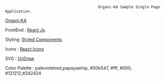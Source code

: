                                               Organi-KA Sample Single Page Application.
                                                           


[Organi-KA](https://organi-ka.netlify.app/)

FrontEnd : [React Js](https://reactjs.org/).

Styling: [Styled Components](https://styled-components.com/)

Icons : [React Icons](https://react-icons.github.io/react-icons/)

SVG : [UnDraw](https://undraw.co/illustrations)

Color Palette : palevioletred,papayawhip, #50b547, #fff, #000, #121212,#242424

